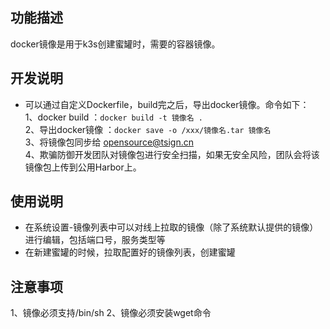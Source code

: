 ## 功能描述
docker镜像是用于k3s创建蜜罐时，需要的容器镜像。

## 开发说明
* 可以通过自定义Dockerfile，build完之后，导出docker镜像。命令如下：<br>
1、docker build ：`docker build -t 镜像名 .`<br>
2、导出docker镜像 ：`docker save -o /xxx/镜像名.tar 镜像名`<br>
3、将镜像包同步给 opensource@tsign.cn <br>
4、欺骗防御开发团队对镜像包进行安全扫描，如果无安全风险，团队会将该镜像包上传到公用Harbor上。

## 使用说明
- 在系统设置-镜像列表中可以对线上拉取的镜像（除了系统默认提供的镜像）进行编辑，包括端口号，服务类型等
- 在新建蜜罐的时候，拉取配置好的镜像列表，创建蜜罐

## 注意事项
1、镜像必须支持/bin/sh
2、镜像必须安装wget命令
